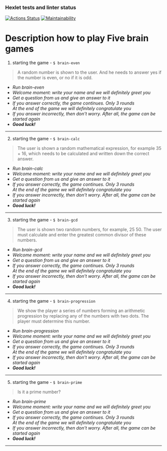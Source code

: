 ### Hexlet tests and linter status

[![Actions Status](https://github.com/Katharsi/frontend-project-lvl1/workflows/hexlet-check/badge.svg)](https://github.com/Katharsi/frontend-project-lvl1/actions)
[![Maintainability](https://api.codeclimate.com/v1/badges/a99a88d28ad37a79dbf6/maintainability)](https://codeclimate.com/github/codeclimate/codeclimate/maintainability)

# Description how to play Five brain games

1. starting the game - ```$ brain-even```

>A random number is shown to the user. And he needs to answer yes if the number is even, or no if it is odd.

- *Run brain-even*
- *Welcome moment: write your name and we will definitely greet you*
- *Get a question from us and give an answer to it*
- *If you answer correctly, the game continues. Only 3 rounds</br>At the end of the game we will definitely congratulate you*
- *If you answer incorrectly, then don't worry. After all, the game can be started again*
- ***Good luck!***

___

2. starting the game - ```$ brain-calc```

>The user is shown a random mathematical expression, for example 35 + 16, which needs to be calculated and written down the correct answer.

- *Run brain-calc*
- *Welcome moment: write your name and we will definitely greet you*
- *Get a question from us and give an answer to it*
- *If you answer correctly, the game continues. Only 3 rounds</br>At the end of the game we will definitely congratulate you*
- *If you answer incorrectly, then don't worry. After all, the game can be started again*
- ***Good luck!***

___

3. starting the game - ```$ brain-gcd```

>The user is shown two random numbers, for example, 25 50. The user must calculate and enter the greatest common divisor of these numbers.

- *Run brain-gcd*
- *Welcome moment: write your name and we will definitely greet you*
- *Get a question from us and give an answer to it*
- *If you answer correctly, the game continues. Only 3 rounds</br>At the end of the game we will definitely congratulate you*
- *If you answer incorrectly, then don't worry. After all, the game can be started again*
- ***Good luck!***

___

4. starting the game - ```$ brain-progression```

>We show the player a series of numbers forming an arithmetic progression by replacing any of the numbers with two dots. The player must determine this number.

- *Run brain-progression*
- *Welcome moment: write your name and we will definitely greet you*
- *Get a question from us and give an answer to it*
- *If you answer correctly, the game continues. Only 3 rounds</br>At the end of the game we will definitely congratulate you*
- *If you answer incorrectly, then don't worry. After all, the game can be started again*
- ***Good luck!***

___

5. starting the game - ```$ brain-prime```

>Is it a prime number?

- *Run brain-prime*
- *Welcome moment: write your name and we will definitely greet you*
- *Get a question from us and give an answer to it*
- *If you answer correctly, the game continues. Only 3 rounds</br>At the end of the game we will definitely congratulate you*
- *If you answer incorrectly, then don't worry. After all, the game can be started again*
- ***Good luck!***

___
